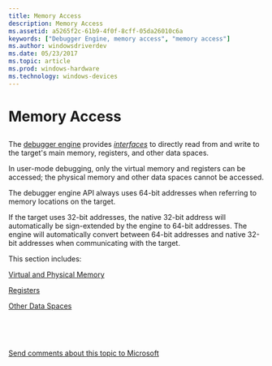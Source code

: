 ```yaml
---
title: Memory Access
description: Memory Access
ms.assetid: a5265f2c-61b9-4f0f-8cff-05da26010c6a
keywords: ["Debugger Engine, memory access", "memory access"]
ms.author: windowsdriverdev
ms.date: 05/23/2017
ms.topic: article
ms.prod: windows-hardware
ms.technology: windows-devices
---
```


# Memory Access


## <span id="ddk_memory_access_dbx"></span><span id="DDK_MEMORY_ACCESS_DBX"></span>


The [debugger engine](introduction.md#debugger-engine) provides [*interfaces*](https://msdn.microsoft.com/library/windows/hardware/ff556290#wdkgloss-interface) to directly read from and write to the target's main memory, registers, and other data spaces.

In user-mode debugging, only the virtual memory and registers can be accessed; the physical memory and other data spaces cannot be accessed.

The debugger engine API always uses 64-bit addresses when referring to memory locations on the target.

If the target uses 32-bit addresses, the native 32-bit address will automatically be sign-extended by the engine to 64-bit addresses. The engine will automatically convert between 64-bit addresses and native 32-bit addresses when communicating with the target.

This section includes:

[Virtual and Physical Memory](virtual-and-physical-memory.md)

[Registers](registers.md)

[Other Data Spaces](other-data-spaces.md)

 

 

[Send comments about this topic to Microsoft](mailto:wsddocfb@microsoft.com?subject=Documentation%20feedback%20[debugger\debugger]:%20Memory%20Access%20%20RELEASE:%20%285/15/2017%29&body=%0A%0APRIVACY%20STATEMENT%0A%0AWe%20use%20your%20feedback%20to%20improve%20the%20documentation.%20We%20don't%20use%20your%20email%20address%20for%20any%20other%20purpose,%20and%20we'll%20remove%20your%20email%20address%20from%20our%20system%20after%20the%20issue%20that%20you're%20reporting%20is%20fixed.%20While%20we're%20working%20to%20fix%20this%20issue,%20we%20might%20send%20you%20an%20email%20message%20to%20ask%20for%20more%20info.%20Later,%20we%20might%20also%20send%20you%20an%20email%20message%20to%20let%20you%20know%20that%20we've%20addressed%20your%20feedback.%0A%0AFor%20more%20info%20about%20Microsoft's%20privacy%20policy,%20see%20http://privacy.microsoft.com/default.aspx. "Send comments about this topic to Microsoft")




